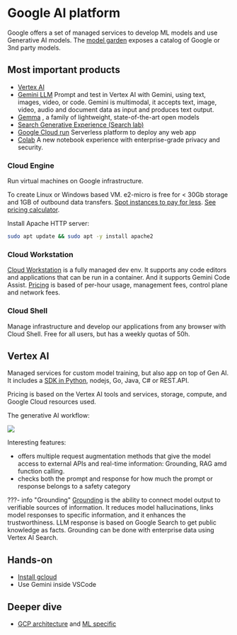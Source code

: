 # Google AI platform

Google offers a set of managed services to develop ML models and use Generative AI models. The [model garden](https://cloud.google.com/model-garden) exposes a catalog of Google or 3nd party models.

## Most important products

* [Vertex AI](https://cloud.google.com/vertex-ai?hl=en)
* [Gemini LLM]() Prompt and test in Vertex AI with Gemini, using text, images, video, or code. Gemini is multimodal, it accepts text, image, video, audio and document data as input and produces text output.
* [Gemma]()  , a family of lightweight, state-of-the-art open models
* [Search Generative Experience (Search lab)](https://search.google/ways-to-search/search-labs/)
* [Google Cloud run]() Serverless platform to deploy any web app
* [Colab](https://colab.research.google.com/) A new notebook experience with enterprise-grade privacy and security.

### Cloud Engine

Run virtual machines on Google infrastructure. 

To create Linux or Windows based VM. e2-micro is free for < 30Gb storage and 1GB of outbound data transfers. [Spot instances to pay for less](https://cloud.google.com/compute/docs/instances/spot). [See pricing calculator](https://cloud.google.com/products/calculator).

Install Apache HTTP server:

```sh
sudo apt update && sudo apt -y install apache2
```


### Cloud Workstation

[Cloud Workstation](https://cloud.google.com/workstations) is a fully managed dev env. It supports any code editors and applications that can be run in a container. And it supports Gemini Code Assist. [Pricing](https://cloud.google.com/workstations/pricing) is based of per-hour usage, management fees, control plane and network fees.

### Cloud Shell

Manage infrastructure and develop our applications from any browser with Cloud Shell. Free for all users, but has a weekly quotas of 50h.


## Vertex AI

Managed services for custom model training, but also app on top of Gen AI. It includes a [SDK in Python](https://cloud.google.com/vertex-ai/generative-ai/docs/start/quickstarts/quickstart-multimodal), nodejs, Go, Java, C# or REST.API.

Pricing is based on the Vertex AI tools and services, storage, compute, and Google Cloud resources used.

The generative AI workflow:

![](https://cloud.google.com/static/vertex-ai/generative-ai/docs/images/generative-ai-workflow.png)

Interesting features:

* offers multiple request augmentation methods that give the model access to external APIs and real-time information: Grounding, RAG amd function calling.
* checks both the prompt and response for how much the prompt or response belongs to a safety category

???- info "Grounding"
        [Grounding](https://cloud.google.com/vertex-ai/generative-ai/docs/grounding/overview) is the ability to connect model output to verifiable sources of information. It reduces model hallucinations, links model responses to specific information, and it enhances the trustworthiness. LLM response is based on Google Search to get public knowledge as facts. Grounding can be done with enterprise data using Vertex AI Search.


## Hands-on

* [Install gcloud](https://cloud.google.com/sdk/docs/install)
* Use Gemini inside VSCode

## Deeper dive

* [GCP architecture](https://cloud.google.com/architecture/framework) and [ML specific](https://cloud.google.com/architecture/framework/system-design/ai-ml)